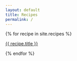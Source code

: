 ```yaml
---
layout: default
title: Recipes
permalink: /
---
```


{% for recipe in site.recipes %}
  <p><a href="{{ recipe.url }}">{{ recipe.title }}</a></p>
{% endfor %}
